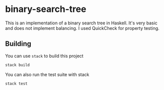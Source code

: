 # binary-search-tree

This is an implementation of a binary search tree in Haskell. It's very basic
and does not implement balancing. I used QuickCheck for property testing.

## Building

You can use `stack` to build this project

```sh
stack build
```

You can also run the test suite with stack

```sh
stack test
```
